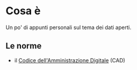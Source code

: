 # Cosa è

Un po' di appunti personali sul tema dei dati aperti.

## Le norme

- il [Codice dell'Amministrazione Digitale](./norme/CAD.md) (CAD)